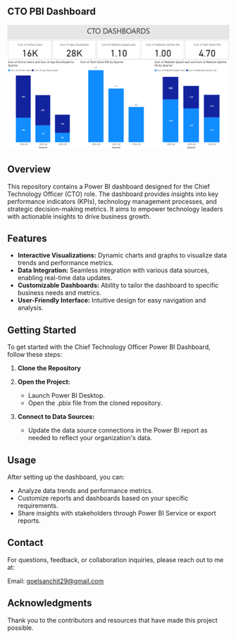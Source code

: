 ## CTO PBI Dashboard
![Dashboard](CTO_PBI_Dashboard.PNG)

## Overview
This repository contains a Power BI dashboard designed for the Chief Technology Officer (CTO) role. The dashboard provides insights into key performance indicators (KPIs), technology management processes, and strategic decision-making metrics. It aims to empower technology leaders with actionable insights to drive business growth.

## Features
- **Interactive Visualizations:** Dynamic charts and graphs to visualize data trends and performance metrics.
- **Data Integration:** Seamless integration with various data sources, enabling real-time data updates.
- **Customizable Dashboards:** Ability to tailor the dashboard to specific business needs and metrics.
- **User-Friendly Interface:** Intuitive design for easy navigation and analysis.

## Getting Started
To get started with the Chief Technology Officer Power BI Dashboard, follow these steps:

1. **Clone the Repository**

2. **Open the Project:**
   - Launch Power BI Desktop.
   - Open the .pbix file from the cloned repository.

3. **Connect to Data Sources:**
   - Update the data source connections in the Power BI report as needed to reflect your organization's data.

## Usage
After setting up the dashboard, you can:

- Analyze data trends and performance metrics.
- Customize reports and dashboards based on your specific requirements.
- Share insights with stakeholders through Power BI Service or export reports.

## Contact
For questions, feedback, or collaboration inquiries, please reach out to me at:

Email: goelsanchit29@gmail.com

## Acknowledgments
Thank you to the contributors and resources that have made this project possible.
